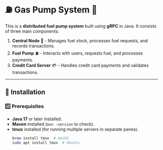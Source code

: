 # ⛽ Gas Pump System 🚀

This is a **distributed fuel pump system** built using **gRPC** in Java. It consists of three main components:

1. **Central Node** 🏢 - Manages fuel stock, processes fuel requests, and records transactions.
2. **Fuel Pump** ⛽ - Interacts with users, requests fuel, and processes payments.
3. **Credit Card Server** 💳 - Handles credit card payments and validates transactions.


---

## 🔧 Installation

### **1️⃣ Prerequisites**
- **Java 17** or later installed.
- **Maven** installed (`mvn -version` to check).
- **tmux** installed (for running multiple servers in separate panes).
  ```sh
  brew install tmux  # macOS
  sudo apt install tmux  # Ubuntu
